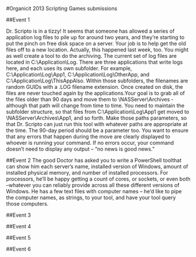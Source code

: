 ﻿#Organicit 2013 Scripting Games submissions

##Event 1

Dr. Scripto is in a tizzy! It seems that someone has allowed a series of application log files to pile up for around two years, and they’re starting to put the pinch on free disk space on a server. Your job is to help get the old files off to a new location. Actually, this happened last week, too. You might as well create a tool to do the archiving. The current set of log files are located in C:\Application\Log. There are three applications that write logs here, and each uses its own subfolder. For example, C:\Application\Log\App1, C:\Application\Log\OtherApp, and C:\Application\Log\ThisAppAlso. Within those subfolders, the filenames are random GUIDs with a .LOG filename extension. Once created on disk, the files are never touched again by the applications.Your goal is to grab all of the files older than 90 days and move them to \\NASServer\Archives - although that path will change from time to time. You need to maintain the subfolder structure, so that files from C:\Application\Log\App1 get moved to \\NASServer\Archives\App1, and so forth. Make those paths parameters, so that Dr. Scripto can just run this tool with whatever paths are appropriate at the time. The 90-day period should be a parameter too. You want to ensure that any errors that happen during the move are clearly displayed to whoever is running your command. If no errors occur, your command doesn’t need to display any output – “no news is good news.”


##Event 2
The good Doctor has asked you to write a PowerShell toolthat can show him each server’s name, installed version of Windows, amount of installed physical memory, and number of installed processors. For processors, he’ll be happy getting a count of cores, or sockets, or even both –whatever you can reliably provide across all these different versions of Windows. He has a few text files with computer names – he’d like to pipe the computer names, as strings, to your tool, and have your tool query those computers.

##Event 3

##Event 4

##Event 5

##Event 6